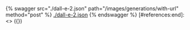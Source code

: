 [#references:start]: <> ({ "template": "openapi" })
{% swagger src="./dall-e-2.json" path="/images/generations/with-url" method="post" %}
[./dall-e-2.json](./dall-e-2.json)
{% endswagger %}
[#references:end]: <> ({})
